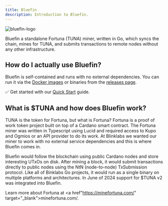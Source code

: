 ```yaml
---
title: Bluefin
description: Introduction to Bluefin.
---
```


![bluefin-logo](/bluefin-logo.png)

Bluefin a standalone Fortuna (TUNA) miner, written in Go, which syncs the chain, mines for TUNA, and submits transactions to remote nodes without any other infrastructure.  

## How do I actually use Bluefin?

Bluefin is self-contained and runs with no external dependencies. You can run it via the <a href="https://github.com/blinklabs-io/bluefin/pkgs/container/bluefin" target="_blank">Docker images</a> or binaries from the <a href="https://github.com/blinklabs-io/bluefin/releases" target="_blank">releases page</a>.  

✅ Get started with our [Quick Start](../002-quick-start-overview) guide.  

## What is $TUNA and how does Bluefin work?

TUNA is the token for Fortuna, but what is Fortuna? Fortuna is a proof of work token project built on top of a Cardano smart contract. The Fortuna miner was written in Typescript using Lucid and required access to Kupo and Ogmios or an API provider to do its work. At Blinklabs we wanted our miner to work with no external service dependencies and this is where Bluefin comes in.  

Bluefin would follow the blockchain using public Cardano nodes and store interesting UTxOs on disk. After mining a block, it would submit transactions directly to public nodes using the NtN (node-to-node) TxSubmission protocol. Like all of Binklabs Go projects, it would run as a single binary on multiple platforms and architectures. In June of 2024 support for $TUNA v2 was integrated into Bluefin.  

Learn more about Fortuna at <a href"https://minefortuna.com/" target="_blank">minefortuna.com/</a>.  
